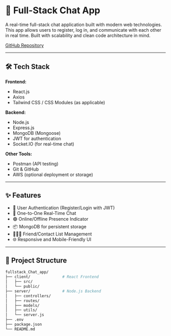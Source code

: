 # 💬 Full-Stack Chat App

A real-time full-stack chat application built with modern web technologies. 
This app allows users to register, log in, and communicate with each other in real time. 
Built with scalability and clean code architecture in mind.


[GitHub Repository](https://github.com/IshuAgrawal16/fullstack_Chat_app)

---

## 🛠 Tech Stack

**Frontend:**
- React.js
- Axios
- Tailwind CSS / CSS Modules (as applicable)

**Backend:**
- Node.js
- Express.js
- MongoDB (Mongoose)
- JWT for authentication
- Socket.IO (for real-time chat)

**Other Tools:**
- Postman (API testing)
- Git & GitHub
- AWS (optional deployment or storage)

---

## ✨ Features

- 🔐 User Authentication (Register/Login with JWT)
- 💬 One-to-One Real-Time Chat
- 🟢 Online/Offline Presence Indicator
- 📦 MongoDB for persistent storage
- 🧑‍🤝‍🧑 Friend/Contact List Management
- 🌐 Responsive and Mobile-Friendly UI

---

## 📁 Project Structure

```bash
fullstack_Chat_app/
├── client/              # React Frontend
│   ├── src/
│   └── public/
├── server/              # Node.js Backend
│   ├── controllers/
│   ├── routes/
│   ├── models/
│   ├── utils/
│   └── server.js
├── .env
├── package.json
└── README.md
